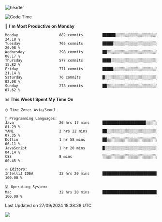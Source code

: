 ![header](https://capsule-render.vercel.app/api?type=Egg&color=timeAuto&height=300&section=header&text=PoPo&fontSize=90&animation=fadeIn)

  <!--START_SECTION:waka-->
![Code Time](http://img.shields.io/badge/Code%20Time-1%2C994%20hrs%2054%20mins-blue)

📅 **I'm Most Productive on Monday** 

```text
Monday                   882 commits         ██████░░░░░░░░░░░░░░░░░░░   24.18 % 
Tuesday                  765 commits         █████░░░░░░░░░░░░░░░░░░░░   20.98 % 
Wednesday                298 commits         ██░░░░░░░░░░░░░░░░░░░░░░░   08.17 % 
Thursday                 577 commits         ████░░░░░░░░░░░░░░░░░░░░░   15.82 % 
Friday                   771 commits         █████░░░░░░░░░░░░░░░░░░░░   21.14 % 
Saturday                 76 commits          █░░░░░░░░░░░░░░░░░░░░░░░░   02.08 % 
Sunday                   278 commits         ██░░░░░░░░░░░░░░░░░░░░░░░   07.62 % 
```


📊 **This Week I Spent My Time On** 

```text
🕑︎ Time Zone: Asia/Seoul

💬 Programming Languages: 
Java                     26 hrs 17 mins      ████████████████████░░░░░   81.29 % 
YAML                     2 hrs 22 mins       ██░░░░░░░░░░░░░░░░░░░░░░░   07.35 % 
Kotlin                   1 hr 58 mins        ██░░░░░░░░░░░░░░░░░░░░░░░   06.11 % 
JavaScript               1 hr 20 mins        █░░░░░░░░░░░░░░░░░░░░░░░░   04.14 % 
CSS                      8 mins              ░░░░░░░░░░░░░░░░░░░░░░░░░   00.45 % 

🔥 Editors: 
IntelliJ IDEA            32 hrs 20 mins      █████████████████████████   100.00 % 

💻 Operating System: 
Mac                      32 hrs 20 mins      █████████████████████████   100.00 % 
```


 Last Updated on 27/09/2024 18:38:38 UTC
<!--END_SECTION:waka-->



<img src="https://capsule-render.vercel.app/api?type=Egg&color=timeAuto&height=300&section=footer&text=PoPo&fontSize=90&animation=fadeIn&reversal=true" />
